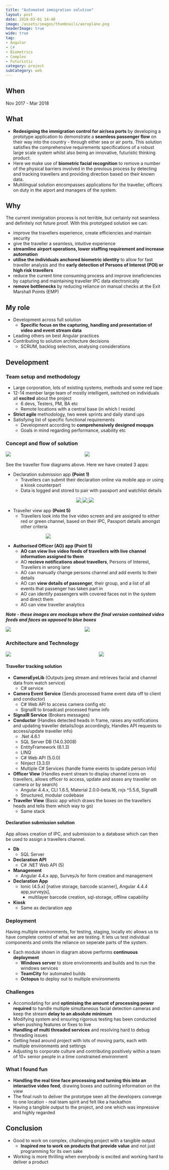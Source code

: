 ```yaml
---
title: "Automated immigration solution"
layout: post
date: 2018-03-01 14:40
image: /assets/images/thumbnails/aeroplane.png
headerImage: true 
wide: true
tag:
- Angular
- C#
- Biometrics
- Complex
- Futuristic
category: project
subCategory: web
---
```


<style>
.centered{
    display:block;
    margin: 0 auto;
}
.app-pic{
    display:inline-flex;
    max-height:220px;
}
.demo-pic {
    display:block;
    margin: 0 auto;
   max-width: 250px;
}
</style>

## When
Nov 2017 - Mar 2018 

## What
 - __Redesigning the immigration control for air/sea ports__ by developing a prototype application to demonstrate a __seamless passenger flow__ on their way into the country - through either sea or air ports. This solution satisfies the comprehensive requirements specifications of a robust large scale system whilst also being an innovative, futuristic thinking product.  
 - Here we make use of __biometric facial recognition__ to remove a number of the physical barriers involved in the previous process by detecting and tracking travellers and providing direction based on their known data.  
 - Multilingual solution encompasses applications for the traveller, officers on duty in the aiport and managers of the system.

## Why
The current immigration process is not terrible, but certainly not seamless and definitely not future proof. With this prototyped solution we can:  

 - improve the travellers experience, create efficiencies and maintain security  
 - give the traveller a seamless, intuitive experience 
 - __streamline airport operations, lower staffing requirement and increase automation__
 - __utilise the individuals anchored biometric identity__ to allow for fast traveller analysis and the __early detection of Persons of Interest (POI) or high risk travellers__
 - reduce the current time consuming process and improve inneficiencies by capturing and maintaining traveller IPC data electronically
 - __remove bottlenecks__ by reducing reliance on manual checks at the Exit Marshall Points (EMP)


## My role
 - Development across full solution
    - __Specific focus on the capturing, handling and presentation of video and event stream data__
 - Leading others on best Angular practices
 - Contributing to solution architecture decisions
    - SCRUM, backlog selection, analysing considerations


## Development

### Team setup and methodology
 - Large corporation, lots of existing systems, methods and some red tape
 - 12-14 member large team of mostly intelligent, switched on individuals all __excited__ about the project
     - 6 devs, Testers, PM, BA etc
     - Remote locations with a central base (in which I reside)
 - __Strict agile__ methodology, two week sprints and daily stand ups
 - Satisfying list of specific functional requirements
     - Development according to __comprehensively designed moqups__
     - Goals in mind regarding performance, usability etc

### Concept and flow of solution
<a href="/assets/images/immigration/flow1.png" data-fullscreenmode="true" data-thumbnail="/assets/images/immigration/flow1.png" class="html5lightbox" style="width:49%;display:inline-block;" data-group="flow-diagrams" title="Traveller flow 1">
	<img src="/assets/images/immigration/flow1.png"/>
</a>
<a href="/assets/images/immigration/flow2.png" data-fullscreenmode="true" data-thumbnail="/assets/images/immigration/flow2.png" class="html5lightbox" style="width:49%;display:inline-block;" data-group="flow-diagrams" title="Traveller flow 2">
	<img src="/assets/images/immigration/flow2.png"/>
</a>

See the traveller flow diagrams above. Here we have created 3 apps:

 - Declaration submission app __(Point 1)__
    - Travellers can submit their declaration online via mobile app or using a kiosk counterpart
    - Data is logged and stored to pair with passport and watchlist details

<div style="text-align:center">
<a href="/assets/images/immigration/app/ap-2.png" data-fullscreenmode="true" data-thumbnail="/assets/images/immigration/app/ap-2.png" data-group="app" class="html5lightbox" title="Create a safety pin">
</a>
<a href="/assets/images/immigration/app/ap-3.png" data-fullscreenmode="true" data-thumbnail="/assets/images/immigration/app/ap-3.png" data-group="app" class="html5lightbox" title="Create profile via scanning of ticket">
	<img src="/assets/images/immigration/app/ap-3.png" class="app-pic"/>
</a>
<a href="/assets/images/immigration/app/ap-4.png" data-fullscreenmode="true" data-thumbnail="/assets/images/immigration/app/ap-4.png" data-group="app" class="html5lightbox" title="Create a profile">
</a>
<a href="/assets/images/immigration/app/ap-5.png" data-fullscreenmode="true" data-thumbnail="/assets/images/immigration/app/ap-5.png" data-group="app" class="html5lightbox" title="Homescreen after profile creation">
</a>
<a href="/assets/images/immigration/app/ap-6.png" data-fullscreenmode="true" data-thumbnail="/assets/images/immigration/app/ap-6.png" data-group="app" class="html5lightbox" title="Create your declaration">
	<img src="/assets/images/immigration/app/ap-6.png" class="app-pic"/>
</a>
<a href="/assets/images/immigration/app/ap-7.png" data-fullscreenmode="true" data-thumbnail="/assets/images/immigration/app/ap-7.png" data-group="app" class="html5lightbox"  title="Submit declaration - either online or via barcode">
	<img src="/assets/images/immigration/app/ap-7.png" class="app-pic"/>
</a>
<a href="/assets/images/immigration/app/ap-8.png" data-fullscreenmode="true" data-thumbnail="/assets/images/immigration/app/ap-8.png" data-group="app" class="html5lightbox" title="Submit via barcode">
</a>
</div>


 - Traveller view app __(Point 5)__ 
    - Travellers look into the live video screen and are assigned to either red or green channel, based on their IPC, Passport details amongst other criteria

<a href="/assets/images/immigration/travellerView.png" data-fullscreenmode="true" data-thumbnail="/assets/images/immigration/travellerView.png" class="html5lightbox centered"  title="Traveller channel color overlines their head and directs them">
	<img src="/assets/images/immigration/travellerView.png" class="demo-pic"/>
</a>

 - __Authorised Officer (AO) app (Point 5)__ 
    - __AO can view live video feeds of travellers with live channel information assigned to them__
    - AO __recieve notifications about travellers__, Persons of Interest, Travellers in wrong lane
    - AO can manually change persons channel and add events to their details
    - AO can __view details of passenger__, their group, and a list of all events that passenger has taken part in
    - AO can identify passengers with covered faces not in the system and direct them
    - AO can view traveller analytics

__*Note - these images are mockups where the final version contained video feeds and faces as opposed to blue boxes*__

<a href="/assets/images/immigration/nfv-live.png" data-fullscreenmode="true" data-thumbnail="/assets/images/immigration/nfv-live.png" class="html5lightbox" style="width:49%;display:inline-block;" data-group="nfv-pics" title="AOs can see live feeds of travellers, channel colors and notifications">
	<img src="/assets/images/immigration/nfv-live.png"/>
</a>
<a href="/assets/images/immigration/nfv-notifications.png" data-fullscreenmode="true" data-group="nfv-pics" data-thumbnail="/assets/images/immigration/nfv-notifications.png" class="html5lightbox" title="Recieve notifications for warnings, persons of interest etc">
</a> 
<a href="/assets/images/immigration/nfv-changechannel.png" data-fullscreenmode="true" data-group="nfv-pics" data-thumbnail="/assets/images/immigration/nfv-changechannel.png" class="html5lightbox" title="Change the channel of a traveller">
</a> 
<a href="/assets/images/immigration/nfv-identify.png" data-fullscreenmode="true" data-group="nfv-pics" data-thumbnail="/assets/images/immigration/nfv-identify.png" class="html5lightbox" title="Manually identify a traveller">
</a>
<a href="/assets/images/immigration/nfv-person.png" data-fullscreenmode="true" data-thumbnail="/assets/images/immigration/nfv-person.png" class="html5lightbox" style="width:49%;display:inline-block;" data-group="nfv-pics" title="AO can select a traveller to view all their details">
	<img src="/assets/images/immigration/nfv-person.png"/>
</a>   
<a href="/assets/images/immigration/nfv-personsolo.png" data-fullscreenmode="true" data-group="nfv-pics" data-thumbnail="/assets/images/immigration/nfv-personsolo.png" class="html5lightbox" title="Individual traveller">
</a> 

<a href="/assets/images/immigration/nfv-cameras.png" data-fullscreenmode="true" data-group="nfv-pics" data-thumbnail="/assets/images/immigration/nfv-cameras.png" class="html5lightbox" title="Set the traveller view directions">
</a> 

### Architecture and Technology
<a href="/assets/images/immigration/nfvflow.jpg" data-fullscreenmode="true" data-thumbnail="/assets/images/immigration/nfvflow.jpg" class="html5lightbox" style="width:58%;display:inline-block;" data-group="com-flow-diagrams" title="Flow of traveller tracking solution">
	<img src="/assets/images/immigration/nfvflow.jpg"/>
</a>
<a href="/assets/images/immigration/declaration.png" data-fullscreenmode="true" data-thumbnail="/assets/images/immigration/declaration.png" class="html5lightbox" style="width:38%;display:inline-block;" data-group="com-flow-diagrams" title="Flow of initial declaration submission">
	<img src="/assets/images/immigration/declaration.png"/>
</a>


#### Traveller tracking solution
 - __CameraEyeLib__ (Outputs jpeg stream and retrieves facial and channel data from watch service)
    - C# service
 - __Camera Event Service__ (Sends processed frame event data off to client and conductor)
    - C# Web API to access camera config etc
    - SignalR to broadcast processed frame info
 - __SignalR Service__ (Brokers messages)
 - __Conductor__ (Handles detected heads in frame, raises any notifications and updating traveller details/logs accordingly, Handles API requests to access/update traveller info)
    - .Net 4.6.1
    - SQL Server DB (14.0.3008)
    - EntityFramework (6.1.3)
    - LINQ
    - C# Web API (5.0.0)
    - Ninject (3.3.0)
    - Multiple C# Services (handle frame events to update person info)
 - __Officer View__ (Handles event stream to display channel icons on travellers, allows officer to access, update and asses any traveller on camera or by search)
    - Angular 4.4.x, CLI 1.6.5, Material 2.0.0-beta.16, rxjs ^5.5.6, SignalR
    - Structured, modular codebase
 - __Traveller View__ (Basic app which draws the boxes on the travellers heads and tells them which way to go)
    - Same stack

#### Declaration submission solution
App allows creation of IPC, and submission to a database which can then be used to assign a travellers channel.

 - __Db__
    - SQL Server
 - __Declaration API__
    - C# .NET Web API (5)
 - __Management__
    - Angular 4.4.x app, SurveyJs for form creation and management
 - __Declaration App__
    - Ionic (4.5.x) [native storage, barcode scanner], Angular 4.4.4 app,surveyjs], 
        - multilayer barcode creation, sql-storage, offline capability
 - __Kiosk__
    - Same as declaration app


### Deployment
Having multiple environments, for testing, staging, locally etc allows us to have complete control of what we are testing. It lets us test individual components and omits the reliance on seperate parts of the system.

 - Each module shown in diagram above performs __continuous deployment__
     - __Windows server__ to store environments and builds and to run the windows services
     - __TeamCity__ for automated builds
     - __Octopus__ to deploy out to multiple environments


### Challenges
- Accomodating for and __optimising the amount of processing power required__ to handle multiple simultaneous facial detection cameras and keep the stream __delay to an absolute minimum__
- Modifying system and ensuring rigorous testing has been conducted when pushing features or fixes to live
- __Handling of multi threaded services__ and resolving hard to debug threading issues
- Getting head around project with lots of moving parts, each with multiple environments and settings
- Adjusting to corporate culture and contributing positively within a team of 10+ senior people in a time constrained environment


### What I found fun
- __Handling the real time face processing and turning this into an interactive video feed__, drawing boxes and outlining information on the view
- The final rush to deliver the prototype seen all the developers converge to one location - real team spirit and felt like a hackathon
- Having a tangible output to the project, and one which was impressive and highly regarded


## Conclusion
- Good to work on complex, challenging project with a tangible output
    - __Inspired me to work on products that provide value__ and not just programming for its own sake
- Working is more thrilling when everybody is excited and working hard to deliver a product



